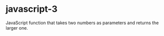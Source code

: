 # javascript-3
JavaScript function that takes two numbers as parameters and returns the larger one.
